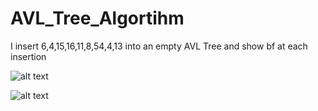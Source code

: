 # AVL_Tree_Algortihm
I insert 6,4,15,16,11,8,54,4,13 into an empty AVL Tree and show bf at each insertion<br>


![alt text](https://github.com/mervesrn/AVL_Tree_Algortihm/blob/main/IMG_3879.jpg)<br>

![alt text](https://github.com/mervesrn/AVL_Tree_Algortihm/blob/main/IMG_3879.jpg)<br>
